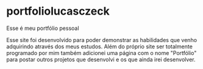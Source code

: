 # portfoliolucasczeck
Esse é meu portfólio pessoal

Esse site foi desenvolvido para poder demonstrar as habilidades que venho adquirindo através dos meus estudos. Além do próprio site ser totalmente programado por mim
também adicionei uma página com o nome "Portfólio" para postar outros projetos que desenvolvi e os que ainda irei desenvolver.
